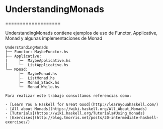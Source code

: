 # UnderstandingMonads
===================

UnderstandingMonads contiene ejemplos de uso de Functor, Applicative, Monad y algunas implementaciones de Monad
```
UnderstandingMonads
├── Functor: MaybeFunctor.hs
├── Applicative: 
|     ├─  MaybeApplicative.hs
|     └─  ListApplicative.hs
└── Monad:
      ├─  MaybeMonad.hs
      ├─  ListMonad.hs
      ├─  Monad_Stack.hs
      └─  Monad_While.hs

Para realizar este trabajo consultamos referencias como:

- [Learn You a Haskell for Great Good](http://learnyouahaskell.com/)
- [All about Monads](https://wiki.haskell.org/All_About_Monads)
- [Tutorials](https://wiki.haskell.org/Tutorials#Using_monads)
- [Exercises](http://blog.tmorris.net/posts/20-intermediate-haskell-exercises/)
